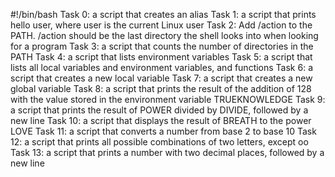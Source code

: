 #!/bin/bash
Task 0: a script that creates an alias
Task 1: a script that prints hello user, where user is the current Linux user
Task 2: Add /action to the PATH. /action should be the last directory the shell looks into when looking for a program
Task 3: a script that counts the number of directories in the PATH
Task 4: a script that lists environment variables
Task 5: a script that lists all local variables and environment variables, and functions
Task 6: a script that creates a new local variable
Task 7: a script that creates a new global variable
Task 8: a script that prints the result of the addition of 128 with the value stored in the environment variable TRUEKNOWLEDGE
Task 9: a script that prints the result of POWER divided by DIVIDE, followed by a new line
Task 10: a script that displays the result of BREATH to the power LOVE
Task 11: a script that converts a number from base 2 to base 10
Task 12: a script that prints all possible combinations of two letters, except oo
Task 13: a script that prints a number with two decimal places, followed by a new line

